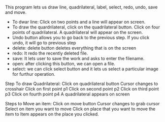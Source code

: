 This program lets us draw line, quadrilateral, label, select, redo, undo, save and move.
- To dwar line: Click on two points and a line will appear on screen.
- To draw the quardrilateral, click on the quadrilateral button. Click on four points of quadrilateral. A quadrilateral will appear on the screen.  
- Undo button allows you to go back to the previous step. If you click undo, it will go to previous step
- delete: delete button deletes everything that is on the screen
- redo: It redo the recently deleted file.
- save: It lets user to save the work and asks to enter the filename.
- open: after clicking this button, we can open a file.
- select: we can click select button and it lets us select a particular image for furthur operation.


Step To draw Quadrilateral:
Click on quadrilateral button
Cursor changes to crosshair
Click on first point p1
Click on second point p2
Click on third point p3
Click on fourth point p4
A quadrilateral appears on screen


Steps to Move an item:
Click on move button
Cursor changes to grab cursor
Select on item you want to move
Click on place that you want to move the item to
Item appears on the place you clicked.
